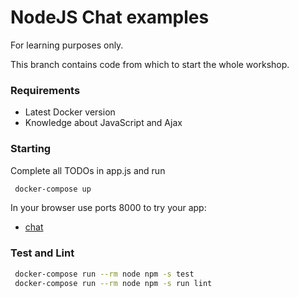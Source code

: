 # NodeJS Chat examples

For learning purposes only.

This branch contains code from which to start the whole workshop.

### Requirements

* Latest Docker version
* Knowledge about JavaScript and Ajax

### Starting

Complete all TODOs in app.js and run

```bash
 docker-compose up
```

In your browser use ports 8000 to try your app:
* [chat](http://localhost:8000/)


### Test and Lint

```bash
 docker-compose run --rm node npm -s test
 docker-compose run --rm node npm -s run lint
```
